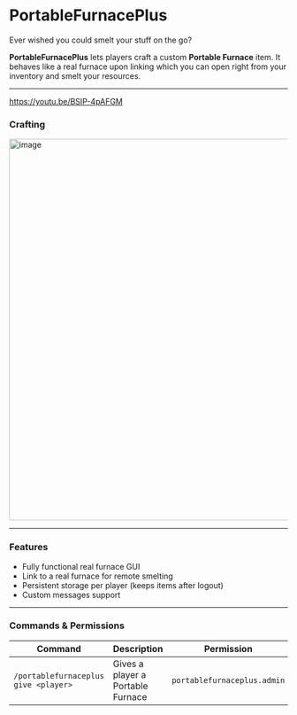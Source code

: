 # PortableFurnacePlus
Ever wished you could smelt your stuff on the go?

**PortableFurnacePlus** lets players craft a custom **Portable Furnace** item. It behaves like a real furnace upon linking which you can open right from your inventory and smelt your resources.  

---
https://youtu.be/BSIP-4pAFGM

### Crafting
<img width="1037" height="689" alt="image" src="https://github.com/user-attachments/assets/be560886-7b56-4a33-9683-48e253f20661" />

---

### Features
- Fully functional real furnace GUI
- Link to a real furnace for remote smelting
- Persistent storage per player (keeps items after logout)  
- Custom messages support  

---

### Commands & Permissions
| Command | Description | Permission |
|----------|--------------|-------------|
| `/portablefurnaceplus give <player>` | Gives a player a Portable Furnace | `portablefurnaceplus.admin` |

